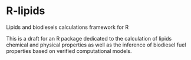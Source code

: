 # R-lipids
Lipids and biodiesels calculations framework for R

This is a draft for an R package dedicated to the calculation of lipids chemical and physical properties as well as the inference of biodiesel fuel properties based on verified computational models.
